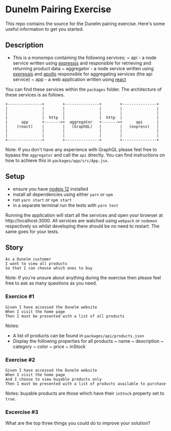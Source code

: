 # Dunelm Pairing Exercise

This repo contains the source for the Dunelm pairing exercise. Here's some useful information to get you started.

## Description

* This is a monorepo containing the following services;
    ~ api - a node service written using [expressjs](https://expressjs.com/) and responsible for retrieving and returning product data
    ~ aggregator - a node service written using [expressjs](https://expressjs.com/) and [apollo](https://www.apollographql.com/docs/) responsible for aggregating services (the api service)
    ~ app - a web application written using [react](https://reactjs.org/docs/getting-started.html)
    
You can find these services within the `packages` folder. The architecture of these services is as follows.

```
+---------------+        +---------------+        +---------------+
|               |        |               |        |               |
|               |        |               |        |               |
|               |  http  |               |  http  |               |
|      app      +------->+  aggregator   +------->+      api      |
|    (react)    |        |   (GraphQL)   |        |   (express)   |
|               |        |               |        |               |
|               |        |               |        |               |
+---------------+        +---------------+        +---------------+
```

Note: If you don't have any experience with GraphQL please feel free to bypass the `aggregator` and call the `api` directly. You can find instructions on how to achieve this in `packages/app/src/App.jsx`.

## Setup

* ensure you have [nodejs 12](https://nodejs.org/en/) installed
* install all dependencies using either `yarn` or `npm`
* run `yarn start` or `npm start`
* in a separate terminal run the tests with `yarn test`

Running the application will start all the services and open your browser at http://localhost:3000. All services are watched using `webpack` or `nodemon` respectively so whilst developing there should be no need to restart. The same goes for your tests.

## Story

```
As a Dunelm customer
I want to view all products
So that I can choose which ones to buy
```

Note: If you're unsure about anything during the exercise then please feel free to ask as many questions as you need.

### Exercice #1

```
Given I have accessed the Dunelm website
When I visit the home page
Then I must be presented with a list of all products
```

Notes:
 * A list of products can be found in `packages/api/products.json`
 * Display the following properties for all products
    ~ name
    ~ description
    ~ category
    ~ color
    ~ price
    ~ inStock
    
### Exercise #2

```
Given I have accessed the Dunelm website
When I visit the home page
And I choose to view buyable products only
Then I must be presented with a list of products available to purchase
```

Notes: buyable products are those which have their `inStock` property set to `true`.

### Excercise #3

What are the top three things you could do to improve your solution?
